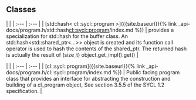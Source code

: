 ---
---
## Classes

   |   |
| :--- | :--- |
| [std::hash< cl::sycl::program >]({{site.baseurl}}{% link _api-docs/program.h/std::hash<cl::sycl::program>/index.md %}) | provides a specialization for std::hash for the buffer class. An std::hash<std::shared_ptr<...>> object is created and its function call operator is used to hash the contents of the shared_ptr. The returned hash is actually the result of (size_t) object.get_impl().get()  |


   |   |
| :--- | :--- |
| [cl::sycl::program]({{site.baseurl}}{% link _api-docs/program.h/cl::sycl::program/index.md %}) | Public facing program class that provides an interface for abstracting the construction and building of a cl_program object, See section 3.5.5 of the SYCL 1.2 specification.  |

